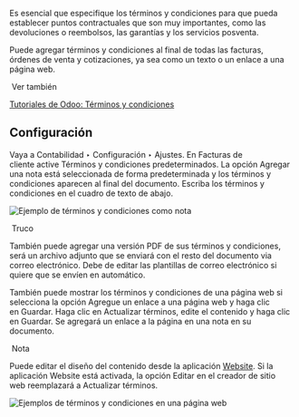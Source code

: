 Es esencial que especifique los términos y condiciones para que pueda establecer puntos contractuales que son muy importantes, como las devoluciones o reembolsos, las garantías y los servicios posventa.

Puede agregar términos y condiciones al final de todas las facturas, órdenes de venta y cotizaciones, ya sea como un texto o un enlace a una página web.

 Ver también

[Tutoriales de Odoo: Términos y condiciones](https://www.odoo.com/slides/slide/terms-conditions-1680)

## Configuración[](https://www.odoo.com/documentation/17.0/es/applications/finance/accounting/customer_invoices/terms_conditions.html#configuration "Enlazar permanentemente con este título")

Vaya a Contabilidad ‣ Configuración ‣ Ajustes. En Facturas de cliente active Términos y condiciones predeterminados. La opción Agregar una nota está seleccionada de forma predeterminada y los términos y condiciones aparecen al final del documento. Escriba los términos y condiciones en el cuadro de texto de abajo.

![Ejemplo de términos y condiciones como nota](https://www.odoo.com/documentation/17.0/es/_images/terms-note.png)

 Truco

También puede agregar una versión PDF de sus términos y condiciones, será un archivo adjunto que se enviará con el resto del documento via correo electrónico. Debe de editar las plantillas de correo electrónico si quiere que se envíen en automático.

También puede mostrar los términos y condiciones de una página web si selecciona la opción Agregue un enlace a una página web y haga clic en Guardar. Haga clic en Actualizar términos, edite el contenido y haga clic en Guardar. Se agregará un enlace a la página en una nota en su documento.

 Nota

Puede editar el diseño del contenido desde la aplicación [Website](https://www.odoo.com/documentation/17.0/es/applications/websites/website.html). Si la aplicación Website está activada, la opción Editar en el creador de sitio web reemplazará a Actualizar términos.

![Ejemplos de términos y condiciones en una página web](https://www.odoo.com/documentation/17.0/es/_images/terms-webpage.png)